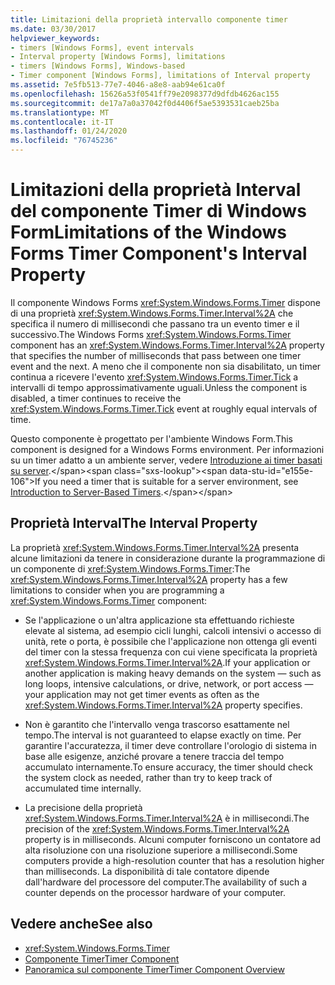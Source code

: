 ```yaml
---
title: Limitazioni della proprietà intervallo componente timer
ms.date: 03/30/2017
helpviewer_keywords:
- timers [Windows Forms], event intervals
- Interval property [Windows Forms], limitations
- timers [Windows Forms], Windows-based
- Timer component [Windows Forms], limitations of Interval property
ms.assetid: 7e5fb513-77e7-4046-a8e8-aab94e61ca0f
ms.openlocfilehash: 15626a53f0541ff79e2098377d9dfdb4626ac155
ms.sourcegitcommit: de17a7a0a37042f0d4406f5ae5393531caeb25ba
ms.translationtype: MT
ms.contentlocale: it-IT
ms.lasthandoff: 01/24/2020
ms.locfileid: "76745236"
---
```

# <a name="limitations-of-the-windows-forms-timer-components-interval-property"></a><span data-ttu-id="e155e-102">Limitazioni della proprietà Interval del componente Timer di Windows Form</span><span class="sxs-lookup"><span data-stu-id="e155e-102">Limitations of the Windows Forms Timer Component's Interval Property</span></span>
<span data-ttu-id="e155e-103">Il componente Windows Forms <xref:System.Windows.Forms.Timer> dispone di una proprietà <xref:System.Windows.Forms.Timer.Interval%2A> che specifica il numero di millisecondi che passano tra un evento timer e il successivo.</span><span class="sxs-lookup"><span data-stu-id="e155e-103">The Windows Forms <xref:System.Windows.Forms.Timer> component has an <xref:System.Windows.Forms.Timer.Interval%2A> property that specifies the number of milliseconds that pass between one timer event and the next.</span></span> <span data-ttu-id="e155e-104">A meno che il componente non sia disabilitato, un timer continua a ricevere l'evento <xref:System.Windows.Forms.Timer.Tick> a intervalli di tempo approssimativamente uguali.</span><span class="sxs-lookup"><span data-stu-id="e155e-104">Unless the component is disabled, a timer continues to receive the <xref:System.Windows.Forms.Timer.Tick> event at roughly equal intervals of time.</span></span>  
  
 <span data-ttu-id="e155e-105">Questo componente è progettato per l'ambiente Windows Form.</span><span class="sxs-lookup"><span data-stu-id="e155e-105">This component is designed for a Windows Forms environment.</span></span> <span data-ttu-id="e155e-106">Per informazioni su un timer adatto a un ambiente server, vedere [Introduzione ai timer basati su server](https://docs.microsoft.com/previous-versions/visualstudio/visual-studio-2008/tb9yt5e6(v=vs.90)).</span><span class="sxs-lookup"><span data-stu-id="e155e-106">If you need a timer that is suitable for a server environment, see [Introduction to Server-Based Timers](https://docs.microsoft.com/previous-versions/visualstudio/visual-studio-2008/tb9yt5e6(v=vs.90)).</span></span>  
  
## <a name="the-interval-property"></a><span data-ttu-id="e155e-107">Proprietà Interval</span><span class="sxs-lookup"><span data-stu-id="e155e-107">The Interval Property</span></span>  
 <span data-ttu-id="e155e-108">La proprietà <xref:System.Windows.Forms.Timer.Interval%2A> presenta alcune limitazioni da tenere in considerazione durante la programmazione di un componente di <xref:System.Windows.Forms.Timer>:</span><span class="sxs-lookup"><span data-stu-id="e155e-108">The <xref:System.Windows.Forms.Timer.Interval%2A> property has a few limitations to consider when you are programming a <xref:System.Windows.Forms.Timer> component:</span></span>  
  
- <span data-ttu-id="e155e-109">Se l'applicazione o un'altra applicazione sta effettuando richieste elevate al sistema, ad esempio cicli lunghi, calcoli intensivi o accesso di unità, rete o porta, è possibile che l'applicazione non ottenga gli eventi del timer con la stessa frequenza con cui viene specificata la proprietà <xref:System.Windows.Forms.Timer.Interval%2A>.</span><span class="sxs-lookup"><span data-stu-id="e155e-109">If your application or another application is making heavy demands on the system — such as long loops, intensive calculations, or drive, network, or port access — your application may not get timer events as often as the <xref:System.Windows.Forms.Timer.Interval%2A> property specifies.</span></span>  
  
- <span data-ttu-id="e155e-110">Non è garantito che l'intervallo venga trascorso esattamente nel tempo.</span><span class="sxs-lookup"><span data-stu-id="e155e-110">The interval is not guaranteed to elapse exactly on time.</span></span> <span data-ttu-id="e155e-111">Per garantire l'accuratezza, il timer deve controllare l'orologio di sistema in base alle esigenze, anziché provare a tenere traccia del tempo accumulato internamente.</span><span class="sxs-lookup"><span data-stu-id="e155e-111">To ensure accuracy, the timer should check the system clock as needed, rather than try to keep track of accumulated time internally.</span></span>  
  
- <span data-ttu-id="e155e-112">La precisione della proprietà <xref:System.Windows.Forms.Timer.Interval%2A> è in millisecondi.</span><span class="sxs-lookup"><span data-stu-id="e155e-112">The precision of the <xref:System.Windows.Forms.Timer.Interval%2A> property is in milliseconds.</span></span> <span data-ttu-id="e155e-113">Alcuni computer forniscono un contatore ad alta risoluzione con una risoluzione superiore a millisecondi.</span><span class="sxs-lookup"><span data-stu-id="e155e-113">Some computers provide a high-resolution counter that has a resolution higher than milliseconds.</span></span> <span data-ttu-id="e155e-114">La disponibilità di tale contatore dipende dall'hardware del processore del computer.</span><span class="sxs-lookup"><span data-stu-id="e155e-114">The availability of such a counter depends on the processor hardware of your computer.</span></span>
  
## <a name="see-also"></a><span data-ttu-id="e155e-115">Vedere anche</span><span class="sxs-lookup"><span data-stu-id="e155e-115">See also</span></span>

- <xref:System.Windows.Forms.Timer>
- [<span data-ttu-id="e155e-116">Componente Timer</span><span class="sxs-lookup"><span data-stu-id="e155e-116">Timer Component</span></span>](timer-component-windows-forms.md)
- [<span data-ttu-id="e155e-117">Panoramica sul componente Timer</span><span class="sxs-lookup"><span data-stu-id="e155e-117">Timer Component Overview</span></span>](timer-component-overview-windows-forms.md)
